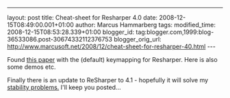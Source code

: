 ---
layout: post
title: Cheat-sheet for Resharper 4.0
date: 2008-12-15T08:49:00.001+01:00
author: Marcus Hammarberg tags:
modified_time: 2008-12-15T08:53:28.339+01:00
blogger_id: tag:blogger.com,1999:blog-36533086.post-30674332112376753
blogger_orig_url: http://www.marcusoft.net/2008/12/cheat-sheet-for-resharper-40.html ---

Found <a
href="http://www.jetbrains.com/resharper/docs/ReSharper40DefaultKeymap.pdf"
target="_blank">this paper</a> with the (default) keymapping for
Resharper. Here is also some demos etc.

Finally there is an update to ReSharper to 4.1 - hopefully it will solve
my <a href="http://www.marcusoft.net/2008/10/resharper-crashes.html"
target="_blank">stability problems.</a> I'll keep you posted...
